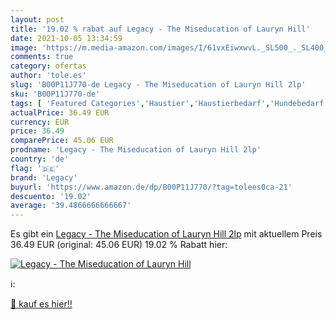 ```yaml
---
layout: post
title: '19.02 % rabat auf Legacy - The Miseducation of Lauryn Hill'
date: 2021-10-05 13:34:59
image: 'https://m.media-amazon.com/images/I/61vxEiwxwvL._SL500_._SL400_.jpg'
comments: true
category: ofertas
author: 'tole.es'
slug: 'B00P11J770-de Legacy - The Miseducation of Lauryn Hill 2lp'
sku: 'B00P11J770-de'
tags: [ 'Featured Categories','Haustier','Haustierbedarf','Hundebedarf','Hundefutter','Musik Kategorien','Musik-CDs & Vinyl','Pop','R&B & Soul','Trockenfutter für Hunde','Vinyl','legacy', ]
actualPrice: 36.49 EUR
currency: EUR
price: 36.49
comparePrice: 45.06 EUR
prodname: 'Legacy - The Miseducation of Lauryn Hill 2lp'
country: 'de'
flag: '🇩🇪'
brand: 'Legacy'
buyurl: 'https://www.amazon.de/dp/B00P11J770/?tag=tolees0ca-21'
descuento: '19.02'
average: '39.4866666666667'
---
```


Es gibt ein [Legacy - The Miseducation of Lauryn Hill 2lp](https://www.amazon.de/dp/B00P11J770/?tag=tolees0ca-21) mit aktuellem Preis 36.49 EUR (original: 45.06 EUR) 19.02 % Rabatt hier:

[![Legacy - The Miseducation of Lauryn Hill](https://m.media-amazon.com/images/I/61vxEiwxwvL._SL500_._SL400_.jpg)](https://www.amazon.de/dp/B00P11J770/?tag=tolees0ca-21)

ℹ️:


[🛒 kauf es hier!!](https://www.amazon.de/dp/B00P11J770/?tag=tolees0ca-21)
